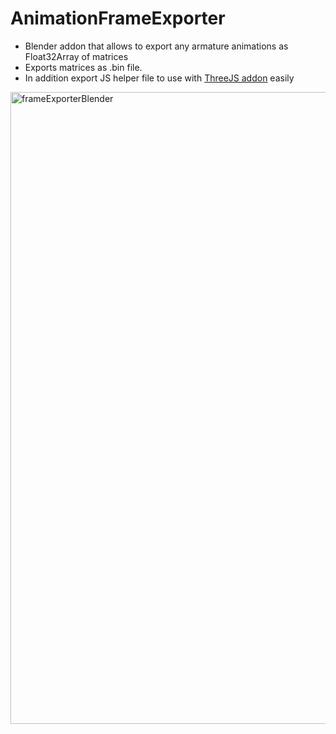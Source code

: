 # AnimationFrameExporter

- Blender addon that allows to export any armature animations as Float32Array of matrices
- Exports matrices as .bin file. 
- In addition export JS helper file to use with [ThreeJS addon](https://github.com/GuestGD/threeSBML) easily 


<img width="1920" height="1011" alt="frameExporterBlender" src="https://github.com/user-attachments/assets/b1cac557-9514-4a40-81e7-d5492f0ddc33" />

